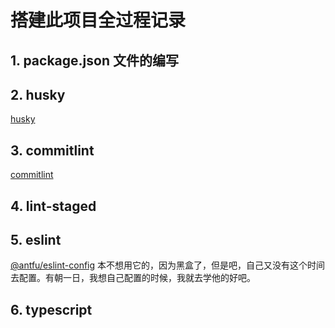 # 搭建此项目全过程记录

## 1. package.json 文件的编写

## 2. husky
[husky](https://github.com/typicode/husky)

## 3. commitlint
[commitlint](https://github.com/conventional-changelog/commitlint)

## 4. lint-staged

## 5. eslint

[@antfu/eslint-config](https://github.com/antfu/eslint-config)
本不想用它的，因为黑盒了，但是吧，自己又没有这个时间去配置。有朝一日，我想自己配置的时候，我就去学他的好吧。

## 6. typescript
